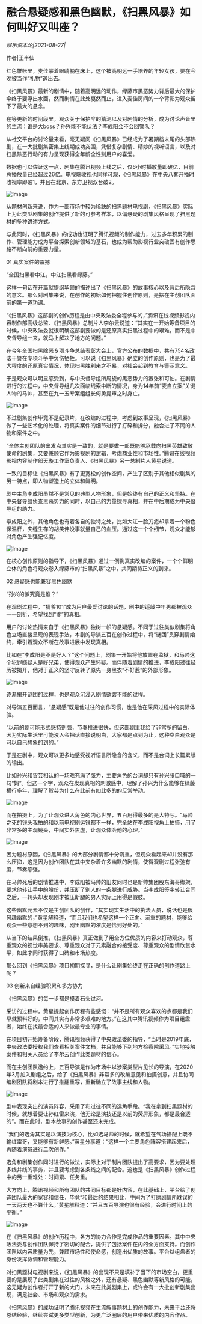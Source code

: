 # 融合悬疑感和黑色幽默，《扫黑风暴》如何叫好又叫座？

*娱乐资本论|2021-08-27|*

作者|王半仙

红色帷帐里，麦佳蒙着眼睛躺在床上，这个被高明远一手培养的年轻女孩，要在今晚被当作“礼物”送出去。

《扫黑风暴》最新的剧情中，随着高明远的动作，绿藤市黑恶势力背后最大的保护伞终于要浮出水面，然而剧情在此处戛然而止，进入麦佳房间的一个背影为观众留下了最大的悬念。

在等更新的时间段里，观众关于保护伞的猜测以及对剧情的分析，成为讨论声音里的主流：谁是大boss？孙兴能不能伏法？李成阳会不会回警队？

从社交平台的讨论量来看，毫无疑问《扫黑风暴》已经成为了暑期档末尾的头部热剧，在一大批剧集密集上线期成功突围，凭借复杂剧情、精妙的视听语言，以及对扫黑除恶行动的有力呈现获得全年龄全性别用户的喜爱。

数据也可以佐证这一点，剧集在腾讯视频上线之后，仅6小时播放量即破亿，目前总播放量已经超过26亿。电视端收视也同样可观，《扫黑风暴》在中央八套开播时收视率即破1，并且在北京、东方卫视双台破2。

![Image](https://inews.gtimg.com/newsapp_bt/0/13924246861/641)

从题材创新来说，作为一部市场中较为稀缺的扫黑题材电视剧，《扫黑风暴》实际上为此类型剧集的创作提供了新的可参考样本，以偏悬疑的剧集风格呈现了扫黑题材的多种讲述方式。

与此同时，《扫黑风暴》的成功也证明了腾讯视频的制作能力，过去多年积累的制作、管理能力成为平台探索创新领域的基石，也成为帮助影视行业突破固有创作思路不断向前的重要力量。

01 真实案件的震撼

“全国扫黑看中江，中江扫黑看绿藤。”

这样一句话在开篇就提纲挈领的描述出了《扫黑风暴》的故事核心以及背后所隐含的意义。那么对剧集来说，在创作的初始如何把握住创作原则，是摆在主创团队面前的第一道功课。

“《扫黑风暴》这部剧的创作历程是由中央政法委全程参与的，”腾讯在线视频影视内容制作部高级总监、《扫黑风暴》总制片人李尔云说道：“其实在一开始筹备项目的时候，中央政法委就很明确这部剧要做的是还原真实扫黑过程中的艰难，而不是中央督导组一来，就马上解决了地方的问题。”

在今年全国扫黑除恶专项斗争总结表彰大会上，官方公布的数据中，共有754名政法干警在专项斗争中负伤牺牲。可以说《扫黑风暴》确立的创作原则，也是为了最大程度的还原真实情况，体现扫黑胜利来之不易，对社会起到教育与警示意义。

于是观众可以明显感受到，与中央督导组所周旋的黑恶势力的嚣张和可怕。在剧情进行的过程中，中央督导组几次面临线索中断的情况，身为14年前“麦自立案”关键人物的马帅，甚至在九一五专案组组长何勇提审之时身亡。

![Image](https://inews.gtimg.com/newsapp_bt/0/13924246854/641)

不过剧集创作毕竟不是纪录片，在改编的过程中，考虑到故事呈现，《扫黑风暴》做了一些艺术化的处理，将真实案件的细节进行了打碎和拆分，融合进了不同的人物和案件之中。

“全体主创团队的出发点其实是一致的，就是要做一部既能够承载向扫黑英雄致敬使命的剧集，又要兼顾它作为影视剧的逻辑，考虑商业性和市场性。”腾讯在线视频影视内容制作部天璇工作室负责人、《扫黑风暴》另一总制片人黄星说道。

一致的目标让《扫黑风暴》有了更宽松的创作空间，产生了区别于其他相似剧集的另一特点，即人物塑造上的立体和鲜明。

剧中主角李成阳虽然不是常见的典型人物形象，但是始终有自己的正义和坚持。在中央督导组侦查黑恶势力的同时，以自己的力量探寻真相，并在中后期成为中央督导组的助力。

李成阳之外，其他角色也有着各自的独特之处，比如大江一脸刀疤却拿着一个粉色保温杯，夹缝生存的胡笑伟没事就量自己的血压。通过这一个个细节，观众才能够对角色产生强记忆度。

![Image](https://inews.gtimg.com/newsapp_bt/0/13924246859/641)

在核心创作原则的指导下，《扫黑风暴》通过一例例真实改编的案件，一个个鲜明立体的角色将观众卷入绿藤市的“扫黑风暴”之中，共同期待正义的到来。

02 悬疑感也能兼容黑色幽默

“孙兴的爹究竟是谁？”

在观剧过程中，“猜爹101”成为用户最爱讨论的话题，剧中的适龄中年男都被观众一一剖析，希望找到“爹”的真相。

用户的讨论热情来自于《扫黑风暴》独树一帜的悬疑感。不同于过往类似剧集将角色立场直接呈现的表现手法，本剧的导演五百在创作过程中，将“谜团”贯穿剧情始终，牵引着观众不断在故事进展中发现真相。

比如在“李成阳是不是好人？”这个问题上，剧集一开始将他放置在监狱，和马帅这个犯罪嫌疑人是好兄弟，使得观众产生怀疑。而伴随着剧情的推进，李成阳过往经历被揭开，他对于正义的坚守反转了原先一身黑衣“不好惹”的外部形象。

![Image](https://inews.gtimg.com/newsapp_bt/0/13924246872/641)

逐渐揭开谜团的过程，也是观众沉浸入剧情欲罢不能的过程。

对导演五百而言，“悬疑感”既是他过往的创作习惯，也是他在采风过程中的实际体验。

“以前的剧可能形式感特别强，节奏推进很快，但这部剧里我给了非常多的留白，因为实际生活里可能没人会把话直接说明白，大家都是点到为止，这种空白观众是可以自己想象的到的。”

于是在剧中，观众可以更多地感受视听语言所隐含的含义，而不是台词上长篇累牍的输出。

比如孙兴和贺芸相认的一场戏充满了张力，主要角色的台词却只有孙兴张口喊的一句“妈”。但这一个字，观众在发现真相的刺激感中，理解了孙兴为什么能够在绿藤横行多年，理解了贺芸为什么在此前有如此多的的反常举动。

![Image](https://inews.gtimg.com/newsapp_bt/0/13924246868/641)

而在拍摄上，为了让观众进入角色的内心世界，五百用得最多的是大特写。“马帅之死的镜头我拍的和以前电视剧运镜都不一样，完全站在李成阳视角上拍摄，用了非常多的主观镜头，中间实外焦虚，让观众体会他的心理。”

![Image](https://inews.gtimg.com/newsapp_bt/0/13924246869/641)

因为题材原因，《扫黑风暴》的大部分剧情都十分沉重，但观众看起来却并没有那么压抑，这是因为创作团队在其中夹杂着许多幽默的剧情，使得观剧过程张弛有度，节奏感强。

在马帅死后的剧情推进中，李成阳被马帅的旧友同时也是新帅集团股东海哥绑架，要求他转让手中的股份，并压断了别人的一条腿进行威胁。当李成阳签字转让合同之后，一转头却发现刚才被压断腿的男人实际上用得是假肢。

这些幽默元素不仅是主创团队的创作，“其实现实生活中的执法人员，说话也是很风趣幽默的，”黄星解释道，“而且我们也希望这样一个正向、沉重的题材，能够给观众一些意想不到的趣味，剧里幽默的浓度是恰到好处的。”

从当下的结果倒推，《扫黑风暴》真正做到了用全方位优质的内容来打动观众，尊重观众的视觉审美要求、尊重观众对于元素融合的接受度、尊重观众的剧情欣赏水平，如此才同时获得了口碑和市场热度。

那么回到《扫黑风暴》项目初期探寻，是什么让剧集始终走在正确的创作道路上呢？

03 创新来自经验积累和多方协力

《扫黑风暴》的每一步都是摸着石头过河。

采访的过程中，黄星提起创作历程有些感慨：“并不是所有观众喜欢的点都是我们早就预料好的，中间其实有非常多艰难的地方。”在这其中腾讯视频作为项目组盘者，始终在找最合适的人来做最专业的事情。

在项目初开始筹备阶段，腾讯视频获得了中央政法委的指导，“当时是2019年底，中央政法委授权我们查看相关案件文档，并且能够下到地方检察院采风。”实地接触案件和相关人员给了李尔云创作此类题材的信心。

而在主创团队邀约上，五百导演是作为市场中以涉案类型片见长的导演，在2020年3月加入剧组之后，给了《扫黑风暴》非常多的改编意见和拍摄创意，并且协同编剧团队将剧本进行了推翻重写，重新确立了故事主线和人物。

![Image](https://inews.gtimg.com/newsapp_bt/0/13924246862/641)

剧中表现突出的演员阵容，采用了和过往不同的选角手段。“我在拿到扫黑题材的时候，就想着要让孙红雷来演，他无论是演技还是以前的荧屏形象，都是最合适的”。而在此时，剧本故事的创作甚至还未完成。

“我们的选角其实是以演技为核心，比如选马帅的时候，就希望在气场搭配上既不输红雷哥，又能够有新鲜感。”黄星分享道：“这样一个主要角色阵容搭建起来后，再随着演员进行二次创作。”

选角和剧集创作同时进行的做法，实际上对于制片团队提出了高要求，因为要处理多线并线的事务，并且要考虑到各条线之间的配合。这也是《扫黑风暴》创作过程中的另一重难处：时间紧、任务重。

大方向上，腾讯视频和所有团队的共同目标都是好内容，在此基础上，平台给了创造团队最大的宽容和信任，毕竟“和最后的结果相比，中间为了打磨剧情所耽误的一天两天也不算什么，”黄星解释道：“并且五百导演也很有经验，会进行时间上的平衡。”

![Image](https://inews.gtimg.com/newsapp_bt/0/13924246875/641)

在《扫黑风暴》的创作历程中，各方的协力合作是完成作品的重要因素。其中中央政法委与创作团队保持了密切的配合，提供了包括案件在内的全方面支持。而创作团队以内容质量为先，兼顾市场性和使命感，创造出优质的故事。平台以组盘者的身份发挥协调和管理能力。

对扫黑题材电视剧来说，《扫黑风暴》的出现不只是填补了当下的市场空白，更重要的是展现了此类剧集在过往的风格之外，还有悬疑、黑色幽默等新风格的可能，这无疑为创作者打开了新的大门，未来在此类剧集上，或许会有一大批创新剧集出现，满足社会、市场和观众的需求。

《扫黑风暴》的成功证明了腾讯视频在主流叙事题材上的创作能力，未来平台还将总结经验，继续尝试更多类型创新，为更广泛圈层的用户带来优质的内容作品。

